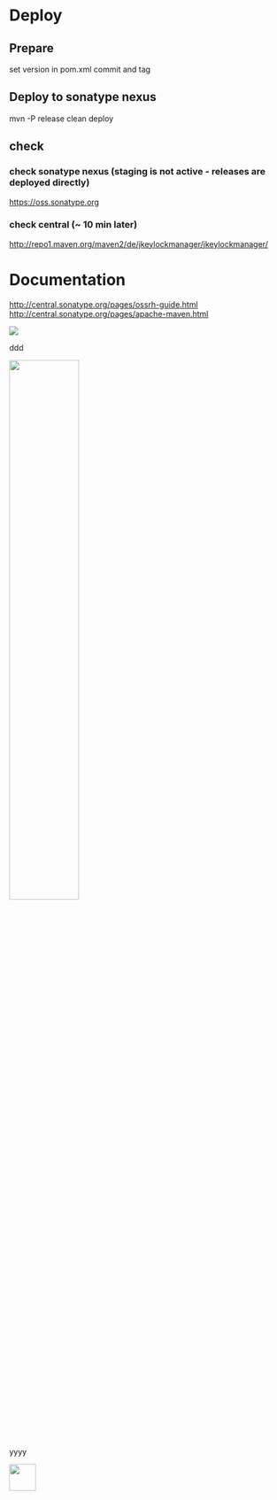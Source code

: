 # Deploy

## Prepare
set version in pom.xml
commit and tag

## Deploy to sonatype nexus
mvn -P release clean deploy


## check

### check sonatype nexus (staging is not active - releases are deployed directly)
https://oss.sonatype.org

### check central (~ 10 min later)
http://repo1.maven.org/maven2/de/jkeylockmanager/jkeylockmanager/



# Documentation
http://central.sonatype.org/pages/ossrh-guide.html
http://central.sonatype.org/pages/apache-maven.html


![](https://cdn.rawgit.com/mojgh/JKeyLockManager/master/doc/lock-chart.svg)

ddd

<img src="https://cdn.rawgit.com/mojgh/JKeyLockManager/master/doc/lock-chart.svg" width="50%">

yyyy

<img src="https://raw.githubusercontent.com/mojgh/JKeyLockManager/master/doc/lock-chart.svg" width="48">
